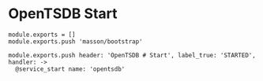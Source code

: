 
# OpenTSDB Start

    module.exports = []
    module.exports.push 'masson/bootstrap'

    module.exports.push header: 'OpenTSDB # Start', label_true: 'STARTED', handler: ->
      @service_start name: 'opentsdb'